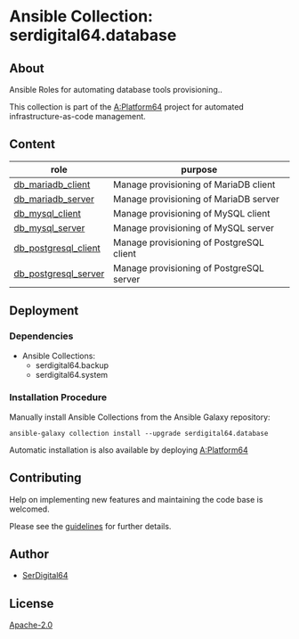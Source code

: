 # Ansible Collection: serdigital64.database

## About

Ansible Roles for automating database tools provisioning..

This collection is part of the [A:Platform64](https://github.com/aplatform64/aplatform64) project for automated infrastructure-as-code management.

## Content

| role                                                                                            | purpose                                  |
| ----------------------------------------------------------------------------------------------- | ---------------------------------------- |
| [db_mariadb_client](https://aplatform64.readthedocs.io/en/latest/roles/db_mariadb_client)       | Manage provisioning of MariaDB client    |
| [db_mariadb_server](https://aplatform64.readthedocs.io/en/latest/roles/db_mariadb_server)       | Manage provisioning of MariaDB server    |
| [db_mysql_client](https://aplatform64.readthedocs.io/en/latest/roles/db_mysql_client)           | Manage provisioning of MySQL client      |
| [db_mysql_server](https://aplatform64.readthedocs.io/en/latest/roles/db_mysql_server)           | Manage provisioning of MySQL server      |
| [db_postgresql_client](https://aplatform64.readthedocs.io/en/latest/roles/db_postgresql_client) | Manage provisioning of PostgreSQL client |
| [db_postgresql_server](https://aplatform64.readthedocs.io/en/latest/roles/db_postgresql_server) | Manage provisioning of PostgreSQL server |

## Deployment

### Dependencies

- Ansible Collections:
  - serdigital64.backup
  - serdigital64.system

### Installation Procedure

Manually install Ansible Collections from the Ansible Galaxy repository:

```shell
ansible-galaxy collection install --upgrade serdigital64.database
```

Automatic installation is also available by deploying [A:Platform64](https://aplatform64.readthedocs.io/en/latest/#deployment)

## Contributing

Help on implementing new features and maintaining the code base is welcomed.

Please see the [guidelines](https://aplatform64.readthedocs.io/en/latest/contributing/CONTRIBUTING) for further details.

## Author

- [SerDigital64](https://serdigital64.github.io/)

## License

[Apache-2.0](https://www.apache.org/licenses/LICENSE-2.0.txt)

